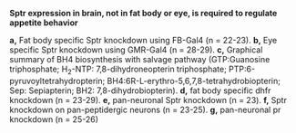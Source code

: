 **Sptr expression in brain, not in fat body or eye, is required to regulate appetite behavior**

**a,** Fat body specific Sptr knockdown using FB-Gal4 (n = 22-23). **b,** Eye specific Sptr knockdown using GMR-Gal4 (n = 28-29). **c,** Graphical summary of BH4 biosynthesis with salvage pathway (GTP:Guanosine triphosphate; H<sub>2</sub>-NTP: 7,8-dihydroneopterin triphosphate; PTP:6-pyruvoyltetrahydropterin; BH4:6R-L-erythro-5,6,7,8-tetrahydrobiopterin; Sep: Sepiapterin; BH2: 7,8-dihydrobiopterin). **d,** fat body specific dhfr knockdown (n = 23-29). **e,** pan-neuronal Sptr knockdown (n = 23). **f,** Sptr knockdown on pan-peptidergic neurons (n = 23-25). **g,** pan-neuronal pr knockdown (n = 25-26)